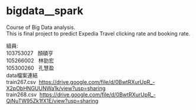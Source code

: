 # bigdata__spark
Course of Big Data analysis.  
This is final project to predict Expedia Travel clicking rate and booking rate.  

組員:  
103753027   顏碩亨  
105266002   林勁宏  
105300260   孔慧盈  
data檔案連結  
train267.csv  https://drive.google.com/file/d/0BwtRXurUpR_-X2pObHNGUUNWa1k/view?usp=sharing  
train268.csv  https://drive.google.com/file/d/0BwtRXurUpR_-QjNuTW95Zk1fX1E/view?usp=sharing  

